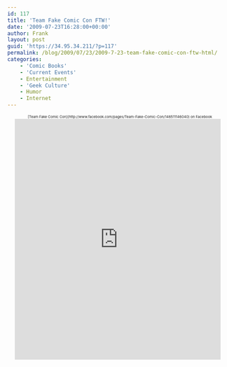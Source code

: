 ```yaml
---
id: 117
title: 'Team Fake Comic Con FTW!'
date: '2009-07-23T16:28:00+00:00'
author: Frank
layout: post
guid: 'https://34.95.34.211/?p=117'
permalink: /blog/2009/07/23/2009-7-23-team-fake-comic-con-ftw-html/
categories:
    - 'Comic Books'
    - 'Current Events'
    - Entertainment
    - 'Geek Culture'
    - Humor
    - Internet
---
```


<div src="v5"><center> <script src="http://static.ak.facebook.com/js/api_lib/v0.4/FeatureLoader.js.php/en_US" type="text/javascript"></script><script type="text/javascript">FB.init("d3149306444ee2fff097634b9b647b78");</script><fan connections="10" profile_id="146511146040" stream="1" width="300"></fan><div style="font-size:8px; padding-left:10px">[Team Fake Comic Con](http://www.facebook.com/pages/Team-Fake-Comic-Con/146511146040) on Facebook</div></center><center><iframe frameborder="0" height="550px" scrolling="no" src="http://www.coveritlive.com/index2.php/option=com_altcaster/task=viewaltcast/altcast_code=d92484c92b/height=550/width=470" width="470px">[San Diego Comic Con 2009](http://www.coveritlive.com/mobile.php?option=com_mobile&task=viewaltcast&altcast_code=d92484c92b)</iframe></center></div>